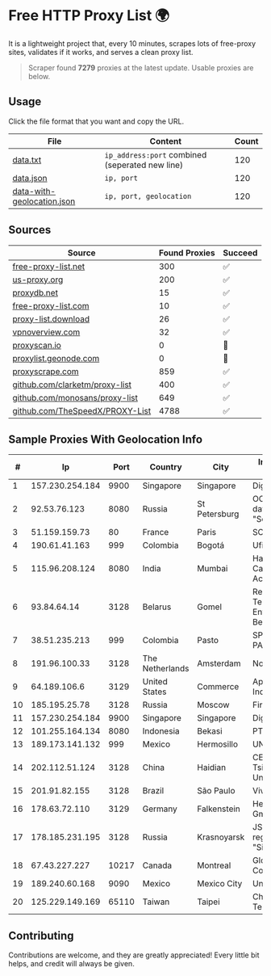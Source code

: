 
# Free HTTP Proxy List 🌍

It is a lightweight project that, every 10 minutes, scrapes lots of free-proxy sites, validates if it works, and serves a clean proxy list.


> Scraper found **7279** proxies at the latest update. Usable proxies are below.

## Usage

Click the file format that you want and copy the URL.


|File|Content|Count|
|----|-------|-----|
|[data.txt](https://raw.githubusercontent.com/themiralay/Proxy-List-World/master/data.txt)|`ip_address:port` combined (seperated new line)|120|
|[data.json](https://raw.githubusercontent.com/themiralay/Proxy-List-World/master/data.json)|`ip, port`|120|
|[data-with-geolocation.json](https://raw.githubusercontent.com/themiralay/Proxy-List-World/master/data-with-geolocation.json)|`ip, port, geolocation`|120|

## Sources

|Source|Found Proxies|Succeed|
|------|-------------|-------|
|[free-proxy-list.net](https://free-proxy-list.net)|300|✅|
|[us-proxy.org](https://www.us-proxy.org)|200|✅|
|[proxydb.net](http://proxydb.net)|15|✅|
|[free-proxy-list.com](https://free-proxy-list.com/?page=&port=&type%5B%5D=http&type%5B%5D=https&up_time=0&search=Search)|10|✅|
|[proxy-list.download](https://www.proxy-list.download/HTTP)|26|✅|
|[vpnoverview.com](https://vpnoverview.com/privacy/anonymous-browsing/free-proxy-servers)|32|✅|
|[proxyscan.io](https://www.proxyscan.io)|0|🚫|
|[proxylist.geonode.com](https://proxylist.geonode.com/api/proxy-list?limit=300&page=1&sort_by=lastChecked&sort_type=desc&protocols=http,https)|0|🚫|
|[proxyscrape.com](https://api.proxyscrape.com/v2/?request=displayproxies&protocol=http&timeout=10000&country=all&ssl=all&anonymity=all)|859|✅|
|[github.com/clarketm/proxy-list](https://raw.githubusercontent.com/clarketm/proxy-list/master/proxy-list-raw.txt)|400|✅|
|[github.com/monosans/proxy-list](https://raw.githubusercontent.com/monosans/proxy-list/main/proxies/http.txt)|649|✅|
|[github.com/TheSpeedX/PROXY-List](https://raw.githubusercontent.com/TheSpeedX/PROXY-List/master/http.txt)|4788|✅|


## Sample Proxies With Geolocation Info

|#|Ip|Port|Country|City|Internet Service Provider|
|-|--|----|-------|----|-------------------------|
|1|157.230.254.184|9900|Singapore|Singapore|DigitalOcean, LLC|
|2|92.53.76.123|8080|Russia|St Petersburg|OOO "Network of data-centers "Selectel"|
|3|51.159.159.73|80|France|Paris|SCALEWAY|
|4|190.61.41.163|999|Colombia|Bogotá|Ufinet Panama S.A.|
|5|115.96.208.124|8080|India|Mumbai|Hathway IP over Cable Internet Access|
|6|93.84.64.14|3128|Belarus|Gomel|Republican Unitary Telecommunication Enterprise Beltelecom|
|7|38.51.235.213|999|Colombia|Pasto|SP SISTEMAS PALACIOS LTDA|
|8|191.96.100.33|3128|The Netherlands|Amsterdam|NovoServe B.V.|
|9|64.189.106.6|3129|United States|Commerce|Apogee Telecom Inc.|
|10|185.195.25.78|3128|Russia|Moscow|First Server Limited|
|11|157.230.254.184|9900|Singapore|Singapore|DigitalOcean, LLC|
|12|101.255.164.134|8080|Indonesia|Bekasi|PT Remala Abadi|
|13|189.173.141.132|999|Mexico|Hermosillo|UNINET|
|14|202.112.51.124|3128|China|Haidian|CERNET2 IX at Tsinghua University|
|15|201.91.82.155|3128|Brazil|São Paulo|Vivo|
|16|178.63.72.110|3129|Germany|Falkenstein|Hetzner Online GmbH|
|17|178.185.231.195|3128|Russia|Krasnoyarsk|JSC Rostelecom regional branch "Siberia"|
|18|67.43.227.227|10217|Canada|Montreal|GloboTech Communications|
|19|189.240.60.168|9090|Mexico|Mexico City|Uninet S.A. de C.V.|
|20|125.229.149.169|65110|Taiwan|Taipei|Chunghwa Telecom Co., Ltd.|



## Contributing

Contributions are welcome, and they are greatly appreciated! Every
little bit helps, and credit will always be given.

